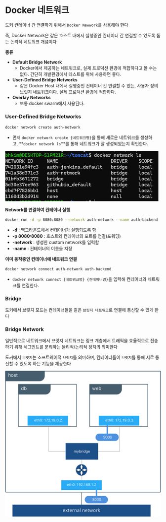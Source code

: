 # Docker 네트워크

도커 컨테이너 간 연결하기 위해서 `Docker Newwork`를 사용해야 한다

즉, Docker Network은 같은 호스트 내에서 실행중인 컨테이너 간 연결할 수 있도록 돕는 논리적 네트워크 개념이다

**종류**

- **Default Bridge Network**
    - Docker에서 제공하는 네트워크로, 실제 프로덕션 환경에 적합하다고 볼 수는 없다. 간단히 개발환경에서 테스트를 위해 사용하면 좋다.
- **User-Defined Bridge Networks**
    - 같은 Docker Host 내에서 실행중인 컨테이너 간 연결할 수 있는, 사용자 정의 브릿지 네트워크이다. 실제 프로덕션 환경에 적합하다.
- **Overlay Networks**
    - 보통 docker swarm에서 사용된다.

### User-Defined Bridge Networks

```bash
docker network create auth-network
```

- 먼저 `docker network create {네트워크명}`을 통해 새로운 네트워크를 생성하고, **`docker network ls`**를 통해 네트워크가 잘 생성되었는지 확인한다.

![docker_network_1.png](..%2F..%2F..%2Fassets%2Fimg%2Fchpater2%2Fdocker%2Fdocker_network_1.png)

**Network를 연결하여 컨테이너 실행**

```bash
docker run -d -p 8080:8080 --network auth-network --name auth-backend
```

- **-d** : 백그라운드에서 컨테이너가 실행되도록 함
- **-p 8080:8080** : 호스트와 컨테이너의 포트를 연결(포워딩) <host port number:container port number>
- **-network** : 생성한 custom network를 입력함
- **-name** : 컨테이너의 이름을 지정

**이미 동작중인 컨테이너에 네트워크 연결**

```bash
docker network connect auth-network auth-backend
```

- `docker network connect {네트워크명} {컨테이너명}`을 입력해 컨테이너와 네트워크를 연결한다.

### Bridge

도커에서 브릿지 모드는 컨테이너들을 같은 `브릿지 네트워크`로 연결해 통신할 수 있게 한다

### Bridge Network

일반적으로 네트워크에서 브릿지 네트워크는 링크 계층에서 트래픽을 효율적으로 전송하기 위해 세그먼트를 분리하는 물리적/논리적 장치의 의미한다

도커에서 `브릿지`는 소프트웨어적 `브릿지`를 의미하며, 컨테이너들이 `브릿지`를 통해 서로 통신할 수 있도록 하는 기능을 제공한다

![docker_network_2.png](..%2F..%2F..%2Fassets%2Fimg%2Fchpater2%2Fdocker%2Fdocker_network_2.png)